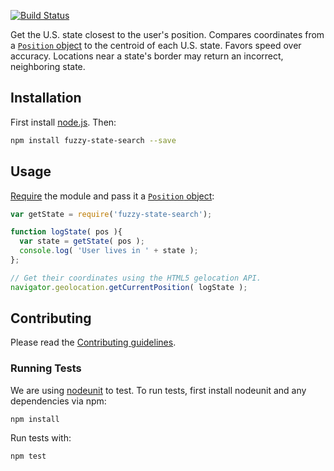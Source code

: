 [![Build Status](https://travis-ci.org/cfpb/fuzzy-state-search.svg?branch=master)](https://travis-ci.org/cfpb/fuzzy-state-search)

Get the U.S. state closest to the user's position. Compares coordinates from a [`Position` object](https://developer.mozilla.org/en-US/docs/Web/API/Position) to the centroid of each U.S. state. Favors speed over accuracy. Locations near a state's border may return an incorrect, neighboring state.

## Installation

First install [node.js](http://nodejs.org/). Then:

```sh
npm install fuzzy-state-search --save
```

## Usage

[Require](http://browserify.org/) the module and pass it a [`Position` object](https://developer.mozilla.org/en-US/docs/Web/API/Position):

```javascript
var getState = require('fuzzy-state-search');

function logState( pos ){
  var state = getState( pos );
  console.log( 'User lives in ' + state );
};

// Get their coordinates using the HTML5 gelocation API.
navigator.geolocation.getCurrentPosition( logState );
```

## Contributing

Please read the [Contributing guidelines](CONTRIBUTING.md).

### Running Tests

We are using [nodeunit](https://github.com/caolan/nodeunit) to test. To run tests, first install nodeunit and any dependencies via npm:

```
npm install
```

Run tests with:

```
npm test
```
